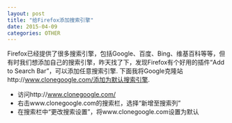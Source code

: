 ```yaml
---
layout: post
title: "给Firefox添加搜索引擎"
date: 2015-04-09
categories: OTHER
---
```

Firefox已经提供了很多搜索引擎，包括Google、百度、Bing、维基百科等等，但有时我们想添加自己的搜索引擎，昨天找了下，发现Firefox有个好用的插件“Add to Search Bar”，可以添加任意搜索引擎. 下面我将Google克隆站http://www.clonegoogle.com/添加为默认搜索引擎.

* 访问http://www.clonegoogle.com/
* 右击www.clonegoogle.com的搜索栏，选择“新增至搜索列”
* 在搜索栏中“更改搜索设置”，将www.clonegoogle.com设置为默认
